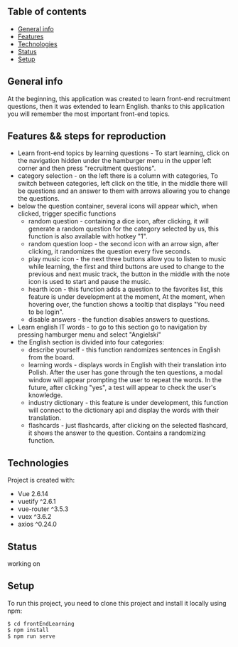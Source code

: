 ## Table of contents
* [General info](#general-info)
* [Features](#Features)
* [Technologies](#technologies)
* [Status](#status)
* [Setup](#setup)

## General info
At the beginning, this application was created to learn front-end recruitment questions, then it was extended to learn English.
thanks to this application you will remember the most important front-end topics.

## Features && steps for reproduction
* Learn front-end topics by learning questions - To start learning, click on the navigation hidden under the hamburger menu in the upper left corner and then press "recruitment questions".
* category selection - on the left there is a column with categories, To switch between categories, left click on the title, in the middle there will be questions and an answer to them with arrows allowing you to change the questions.
* below the question container, several icons will appear which, when clicked, trigger specific functions
  - random question - containing a dice icon, after clicking, it will generate a random question for the category selected by us, this function is also available       with hotkey "1".
  - random question loop - the second icon with an arrow sign, after clicking, it randomizes the question every five seconds.
  - play music icon - the next three buttons allow you to listen to music while learning, the first and third buttons are used to change to the previous and next       music track, the button in the middle with the note icon is used to start and pause the music.
  - hearth icon - this function adds a question to the favorites list, this feature is under development at the moment, At the moment, when hovering over, the        	  function shows a tooltip that displays "You need to be login".
  - disable answers -  the function disables answers to questions.
* Learn english IT words - to go to this section go to navigation by pressing hamburger menu and select "Angielski"
* the English section is divided into four categories:
  - describe yourself - this function randomizes sentences in English from the board.
  - learning words - displays words in English with their translation into Polish. After the user has gone through the ten questions, a modal window will appear     	 prompting the user to repeat the words. In the future, after clicking "yes", a test will appear to check the user's knowledge.
  - industry dictionary - this feature is under development, this function will connect to the dictionary api and display the words with their translation.
  - flashcards - just flashcards, after clicking on the selected flashcard, it shows the answer to the question. Contains a randomizing function.


## Technologies
Project is created with:
* Vue 2.6.14
* vuetify ^2.6.1
* vue-router ^3.5.3
* vuex ^3.6.2
* axios ^0.24.0

## Status
working on
	
## Setup
To run this project, you need to clone this project and install it locally using npm:

```
$ cd frontEndLearning
$ npm install
$ npm run serve
```

